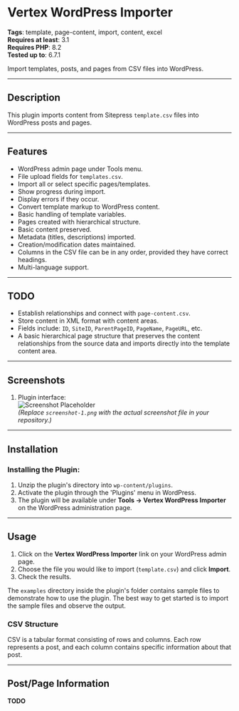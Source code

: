 # Vertex WordPress Importer

**Tags**: template, page-content, import, content, excel  
**Requires at least**: 3.1  
**Requires PHP**: 8.2  
**Tested up to**: 6.7.1  

Import templates, posts, and pages from CSV files into WordPress.

---

## Description

This plugin imports content from Sitepress `template.csv` files into WordPress posts and pages.

---

## Features

- WordPress admin page under Tools menu.
- File upload fields for `templates.csv`.
- Import all or select specific pages/templates.
- Show progress during import.
- Display errors if they occur.
- Convert template markup to WordPress content.
- Basic handling of template variables.
- Pages created with hierarchical structure.
- Basic content preserved.
- Metadata (titles, descriptions) imported.
- Creation/modification dates maintained.
- Columns in the CSV file can be in any order, provided they have correct headings.
- Multi-language support.

---

## TODO

- Establish relationships and connect with `page-content.csv`.
- Store content in XML format with content areas.
- Fields include: `ID`, `SiteID`, `ParentPageID`, `PageName`, `PageURL`, etc.
- A basic hierarchical page structure that preserves the content relationships from the source data and imports directly into the template content area.

---

## Screenshots

1. Plugin interface:  
   ![Screenshot Placeholder](screenshot-1.png)  
   *(Replace `screenshot-1.png` with the actual screenshot file in your repository.)*

---

## Installation

### Installing the Plugin:
1. Unzip the plugin's directory into `wp-content/plugins`.
2. Activate the plugin through the 'Plugins' menu in WordPress.
3. The plugin will be available under **Tools → Vertex WordPress Importer** on the WordPress administration page.

---

## Usage

1. Click on the **Vertex WordPress Importer** link on your WordPress admin page.
2. Choose the file you would like to import (`template.csv`) and click **Import**.
3. Check the results.

The `examples` directory inside the plugin's folder contains sample files to demonstrate how to use the plugin. The best way to get started is to import the sample files and observe the output.

### CSV Structure

CSV is a tabular format consisting of rows and columns. Each row represents a post, and each column contains specific information about that post.

---

## Post/Page Information

**TODO**
